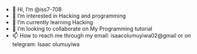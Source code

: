 - 👋 Hi, I’m @iss7-708
- 👀 I’m interested in Hacking and programming
- 🌱 I’m currently learning Hacking
- 💞️ I’m looking to collaborate on My Programming tutorial
- 📫 How to reach me through my email: isaacolumuyiwa02@gmail or on telegram: Isaac olumuyiwa

<!---
iss7-708/iss7-708 is a ✨ special ✨ repository because its `README.md` (this file) appears on your GitHub profile.
You can click the Preview link to take a look at your changes.
--->
